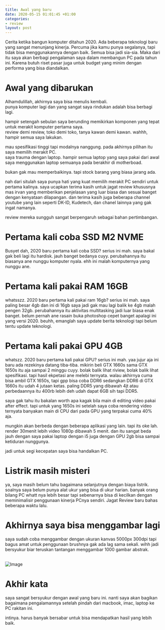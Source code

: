 ```yaml
---
title: Awal yang baru
date: 2020-05-15 01:01:45 +01:00
categories:
- review
layout: post
---
```


Cerita ketika bangun komputer ditahun 2020. Ada beberapa teknologi baru yang sangat menunjang kinerja. Percuma jika kamu punya segalanya, tapi tidak bisa menggunakannya dengan baik. Semua bisa jadi sia-sia. Maka dari itu saya akan berbagi pengalaman saya dalam membangun PC pada tahun ini. Karena butuh riset pasar juga untuk budget yang minim dengan performa yang bisa diandalkan.

<!-- more -->

# Awal yang dibarukan
Alhamdulillah, akhirnya saya bisa menulis kembali. <br/>
punya komputer lagi dan yang sangat saya rindukan adalah bisa berbagi lagi.<br/>

hampir setengah sebulan saya berunding memikirkan komponen yang tepat untuk merakit komputer pertama saya.<br/>
review demi review, toko demi toko, tanya kawan demi kawan. wahhh, hampir semua saya lakukan.<br/>

mau spesifikasi tinggi tapi modalnya nanggung. pada akhirnya pilihan itu saya memilih merakit PC.<br/>
saya trauma dengan laptop. hampir semua laptop yang saya pakai dari awal saya menggunakan laptop semuanya pada berakhir di motherboad.<br/>

bukan gak mau memperbaikinya. tapi stock barang yang biasa jarang ada.<br/>

nah dari situlah saya punya hati yang kuat memilih merakit PC sendiri untuk pertama kalinya. saya ucapkan terima kasih untuk jagat review khususnya mas irvan yang memberikan penjelasan yang luar biasa dan sesuai banget dengan kenyataan dilapangan. dan terima kasih juga beberapa channel youtube yang lain seperti DK-ID, Kudetech, dan chanel lainnya yang gak ingat namanya.<br/>

review mereka sungguh sangat berpengaruh sebagai bahan pertimbangan.<br/>


# Pertama kali coba SSD M2 NVME 
Busyet dah, 2020 baru pertama kali coba SSD? serius ini mah. saya bakal gak beli lagi itu hardisk. jauh banget bedanya cuyy. perubahannya itu biasanya ane nunggu komputer nyala. ehh ini malah komputernya yang nunggu ane.<br/>


# Pertama kali pakai RAM 16GB
whatsszz. 2020 baru pertama kali pakai ram 16gb? serius ini mah. saya paling besar 4gb dan ini di 16gb saya jadi gak mau lagi balik ke 4gb malah pengen 32gb. perubahannya itu aktivitas multitasking jadi luar biasa enak banget. belum pernah ane rasain buka photoshop cepet banget apalagi ini yang versi 2020. beuhh, emanglah saya update berita teknologi tapi belum tentu update teknologi.<br/>


# Pertama kali pakai GPU 4GB
whatszz. 2020 baru pertama kali pakai GPU? serius ini mah. yaa jujur aja ini baru ada rezekinya datang tiba-tiba. mikirin beli GTX 1660s sama GTX 1650s itu aja sampai 2 minggu cuyy. bolak balik lihat riview, bolak balik lihat spesifikasi. tapi hasil ekpetasi ane melebi ternyata. walau akhirnya cuma bisa ambil GTX 1650s, tapi gpp bisa coba DDR6 sedangkan DDR6 di GTX 1660s itu udah 4 jutaan ketas. paling DDR5 yang dibawah 4jt atau perbedaannya itu 400rb lebih deh udah dapat 6GB sih tapi DDR5.<br/>

saya gak tahu itu bakalan worth apa kagak bila main di editing video pakai after effect. tapi untuk yang 1650s ini setelah saya coba rendering video ternyata banyakan main di CPU dari pada GPU yang terpakai cuma 40% aja.<br/>

mungkin akan berbeda dengan beberapa aplikasi yang lain. tapi its oke lah. render 30menit lebih video 1080p dibawah 5 menit. dan itu sangat beda jauh dengan saya pakai laptop dengan i5 juga dengan GPU 2gb bisa sampai ketiduran nunggunya.<br/>

jadi untuk segi kecepatan saya bisa handalkan PC. <br/>


# Listrik masih misteri
ya, saya masih belum tahu bagaimana selanjutnya dengan biaya listrik. soalnya saya belum punya alat ukur yang bisa di ukur harian. banyak orang bilang PC whatt nya lebih besar tapi sebenarnya bisa di kecilkan dengan meminimalisir penggunaan kinerja PCnya sendiri. Jagat Review baru bahas beberapa waktu lalu.<br/>


# Akhirnya saya bisa menggambar lagi
saya sudah coba menggambar dengan ukuran kanvas 5000px 300dpi tapi bagus amat untuk penggunaan brushnya gak ada lag sama sekali. wihh jadi bersyukur biar teruskan tantangan menggambar 1000 gambar abstrak.<br/>
<br/>

![Image](https://raw.githubusercontent.com/irfnrdh/irfnrdh.github.io/master/karya/lukisan/01-brush17/17brush-view.png)
<br/>

# Akhir kata
saya sangat bersyukur dengan awal yang baru ini. nanti saya akan bagikan bagaimana pengalamannya setelah pindah dari macbook, imac, laptop ke PC rakitan ini.<br/>

intinya. harus banyak bersabar untuk bisa mendapatkan hasil yang lebih baik. <br/>
<br/>


